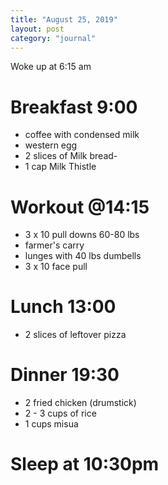 ```yaml
---
title: "August 25, 2019"
layout: post
category: "journal"
---
```


Woke up at 6:15 am

# Breakfast 9:00
- coffee with condensed milk
- western egg
- 2 slices of Milk bread- 
- 1 cap Milk Thistle

# Workout @14:15
- 3 x 10 pull downs 60-80 lbs
- farmer's carry
- lunges with 40 lbs dumbells
- 3 x 10 face pull

# Lunch 13:00
- 2 slices of leftover pizza

# Dinner 19:30
- 2 fried chicken (drumstick)
- 2 - 3 cups of rice
- 1 cups misua

# Sleep at 10:30pm
